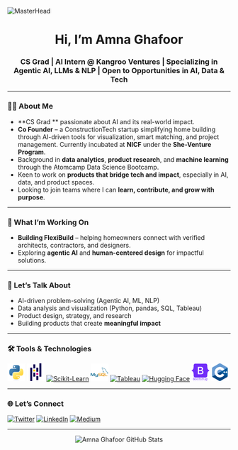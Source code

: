 ![MasterHead](https://visme.co/blog/wp-content/uploads/2020/03/animation-software-header-wide.gif)

<h1 align="center">Hi, I’m Amna Ghafoor</h1>
<h3 align="center">CS Grad | AI Intern @ Kangroo Ventures | Specializing in Agentic AI, LLMs & NLP | Open to Opportunities in AI, Data & Tech</h3>


---

### 👩‍💻 About Me

- **CS Grad ** passionate about AI and its real-world impact.
- **Co Founder** – a ConstructionTech startup simplifying home building through AI-driven tools for visualization, smart matching, and project management. Currently incubated at **NICF** under the **She-Venture Program**.
- Background in **data analytics**, **product research**, and **machine learning** through the Atomcamp Data Science Bootcamp.
- Keen to work on **products that bridge tech and impact**, especially in AI, data, and product spaces.
- Looking to join teams where I can **learn, contribute, and grow with purpose**.

---

### 🚀 What I’m Working On
- **Building FlexiBuild** – helping homeowners connect with verified architects, contractors, and designers.
- Exploring **agentic AI** and **human-centered design** for impactful solutions.

---

### 💬 Let’s Talk About
- AI-driven problem-solving (Agentic AI, ML, NLP)
- Data analysis and visualization (Python, pandas, SQL, Tableau)
- Product design, strategy, and research
- Building products that create **meaningful impact**

---

### 🛠️ Tools & Technologies
<p align="left">
  <a href="https://www.python.org" target="_blank"><img src="https://raw.githubusercontent.com/devicons/devicon/master/icons/python/python-original.svg" alt="Python" width="40" height="40"/></a>
  <a href="https://pandas.pydata.org/" target="_blank"><img src="https://raw.githubusercontent.com/devicons/devicon/2ae2a900d2f041da66e950e4d48052658d850630/icons/pandas/pandas-original.svg" alt="Pandas" width="40" height="40"/></a>
  <a href="https://scikit-learn.org/" target="_blank"><img src="https://scikit-learn.org/stable/_static/scikit-learn-logo-small.png" alt="Scikit-Learn" width="40" height="40"/></a>
  <a href="https://www.mysql.com/" target="_blank"><img src="https://raw.githubusercontent.com/devicons/devicon/master/icons/mysql/mysql-original-wordmark.svg" alt="MySQL" width="40" height="40"/></a>
  <a href="https://www.tableau.com/" target="_blank"><img src="https://cdn.worldvectorlogo.com/logos/tableau-software.svg" alt="Tableau" width="40" height="40"/></a>
  <a href="https://huggingface.co/" target="_blank"><img src="https://huggingface.co/front/assets/huggingface_logo-noborder.svg" alt="Hugging Face" width="40" height="40"/></a>
  <a href="https://getbootstrap.com" target="_blank"><img src="https://raw.githubusercontent.com/devicons/devicon/master/icons/bootstrap/bootstrap-plain-wordmark.svg" alt="Bootstrap" width="40" height="40"/></a>
  <a href="https://www.w3schools.com/cpp/" target="_blank"><img src="https://raw.githubusercontent.com/devicons/devicon/master/icons/cplusplus/cplusplus-original.svg" alt="C++" width="40" height="40"/></a>
</p>

---

### 🌐 Let’s Connect
<p align="left">
  <a href="https://twitter.com/Amna_Ghafoor_" target="_blank"><img src="https://raw.githubusercontent.com/rahuldkjain/github-profile-readme-generator/master/src/images/icons/Social/twitter.svg" alt="Twitter" height="30" width="40"/></a>
  <a href="https://www.linkedin.com/in/amnaghafoor/" target="_blank"><img src="https://raw.githubusercontent.com/rahuldkjain/github-profile-readme-generator/master/src/images/icons/Social/linked-in-alt.svg" alt="LinkedIn" height="30" width="40"/></a>
  <a href="https://medium.com/@amnaghafoor" target="_blank"><img src="https://raw.githubusercontent.com/rahuldkjain/github-profile-readme-generator/master/src/images/icons/Social/medium.svg" alt="Medium" height="30" width="40"/></a>
</p>

---

<p align="center">
  <img src="https://github-readme-stats.vercel.app/api?username=amna-ghafoor&show_icons=true&theme=default" alt="Amna Ghafoor GitHub Stats" />
</p>
